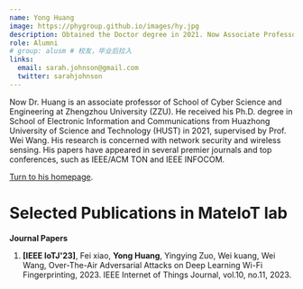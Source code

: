 ```yaml
---
name: Yong Huang
image: https://phygroup.github.io/images/hy.jpg
description: Obtained the Doctor degree in 2021. Now Associate Professor in Zheng Zhou University
role: Alumni
# group: alusm # 校友，毕业后拉入
links:
  email: sarah.johnson@gmail.com
  twitter: sarahjohnson
---
```


Now Dr. Huang is an associate professor of School of Cyber Science and Engineering at Zhengzhou University (ZZU). He received his Ph.D. degree in School of Electronic Information and Communications from Huazhong University of Science and Technology (HUST) in 2021, supervised by Prof. Wei Wang. His research is concerned with network security and wireless sensing. His papers have appeared in several premier journals and top conferences, such as IEEE/ACM TON and IEEE INFOCOM. 

[Turn to his homepage](https://phygroup.github.io/).

Selected Publications in MateIoT lab
======
**Journal Papers**

1. **[IEEE IoTJ'23]**, Fei xiao, **Yong Huang**, Yingying Zuo, Wei kuang, Wei Wang, Over-The-Air Adversarial Attacks on Deep Learning Wi-Fi Fingerprinting,  2023. IEEE Internet of Things Journal, vol.10, no.11, 2023.